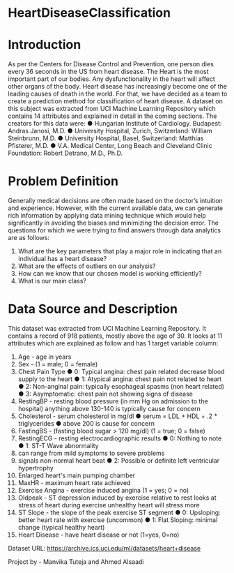 # HeartDiseaseClassification

# Introduction

As per the Centers for Disease Control and Prevention, one person dies every 36 seconds in the US from heart disease. The Heart is the most important part of our bodies. Any dysfunctionality in the heart will affect other organs of the body. Heart disease has increasingly become one of the leading causes of death in the world. For that, we have decided as a team to create a prediction method for classification of heart disease. A dataset on this subject was extracted from UCI Machine Learning Repository which contains 14 attributes and explained in detail in the coming sections. The creators for this data were:
● Hungarian Institute of Cardiology. Budapest: Andras Janosi, M.D.
● University Hospital, Zurich, Switzerland: William Steinbrunn, M.D.
● University Hospital, Basel, Switzerland: Matthias Pfisterer, M.D.
● V.A. Medical Center, Long Beach and Cleveland Clinic Foundation: Robert Detrano,
M.D., Ph.D.

# Problem Definition
Generally medical decisions are often made based on the doctor’s intuition and experience. However, with the current available data, we can generate rich information by applying data mining technique which would help significantly in avoiding the biases and minimizing the decision error. The questions for which we were trying to find answers through data analytics are as follows:
1. What are the key parameters that play a major role in indicating that an individual has a heart disease?
2. What are the effects of outliers on our analysis?
3. How can we know that our chosen model is working efficiently?
4. What is our main class?

# Data Source and Description
This dataset was extracted from UCI Machine Learning Repository. It contains a record of 918 patients, mostly above the age of 30. It looks at 11 attributes which are explained as follow and has 1 target variable column:

1.	Age  - age in years
2.	Sex - (1 = male; 0 = female)
3.	Chest Pain Type
  ●	0: Typical angina: chest pain related decrease blood supply to the heart
  ●	1: Atypical angina: chest pain not related to heart
  ●	2: Non-anginal pain: typically esophageal spasms (non heart related)
  ●	3: Asymptomatic: chest pain not showing signs of disease
4.	RestingBP - resting blood pressure (in mm Hg on admission to the hospital) anything above 130-140 is typically cause for concern
5.	Cholesterol - serum cholesterol in mg/dl
  ●	serum = LDL + HDL + .2 * triglycerides
  ●	above 200 is cause for concern
6.	FastingBS - (fasting blood sugar > 120 mg/dl) (1 = true; 0 = false)
7.	RestingECG - resting electrocardiographic results
  ●	0: Nothing to note
  ●	1: ST-T Wave abnormality
1.	can range from mild symptoms to severe problems
2.	signals non-normal heart beat
  ●	2: Possible or definite left ventricular hypertrophy
1.	Enlarged heart's main pumping chamber
8.	MaxHR - maximum heart rate achieved
9.	Exercise Angina - exercise induced angina (1 = yes; 0 = no)
10.	Oldpeak - ST depression induced by exercise relative to rest looks at stress of heart during exercise unhealthy heart will stress more
11.	ST Slope - the slope of the peak exercise ST segment
  ●	0: Upsloping: better heart rate with exercise (uncommon)
  ●	1: Flat Sloping: minimal change (typical healthy heart)
12.	Heart Disease - have heart disease or not (1=yes, 0=no) 

Dataset URL: https://archive.ics.uci.edu/ml/datasets/heart+disease 

Project by - Manvika Tuteja and Ahmed Alsaadi
